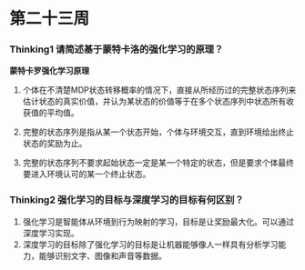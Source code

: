# 第二十三周

### Thinking1  请简述基于蒙特卡洛的强化学习的原理？

**蒙特卡罗强化学习原理**

1. 个体在不清楚MDP状态转移概率的情况下，直接从所经历过的完整状态序列来估计状态的真实价值，并认为某状态的价值等于在多个状态序列中状态所有收获值的平均值。

2. 完整的状态序列是指从某一个状态开始，个体与环境交互，直到环境给出终止状态的奖励为止。

3. 完整的状态序列不要求起始状态一定是某一个特定的状态，但是要求个体最终要进入环境认可的某一个终止状态。

### Thinking2  强化学习的目标与深度学习的目标有何区别？

1. 强化学习是智能体从环境到行为映射的学习，目标是让奖励最大化。可以通过深度学习实现。
2. 深度学习的目标除了强化学习的目标是让机器能够像人一样具有分析学习能力，能够识别文字、图像和声音等数据。
